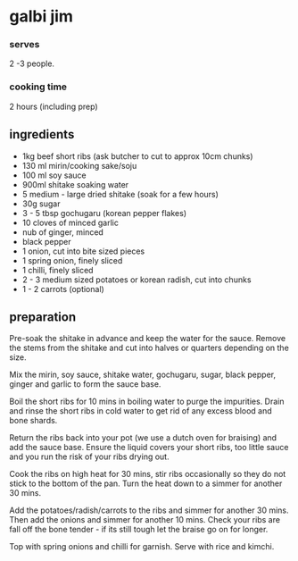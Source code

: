 # galbi jim

### serves 
2 -3 people.

### cooking time 
2 hours (including prep)

## ingredients

  - 1kg beef short ribs (ask butcher to cut to approx 10cm chunks)
  - 130 ml mirin/cooking sake/soju
  - 100 ml soy sauce
  - 900ml shitake soaking water
  - 5 medium - large dried shitake (soak for a few hours)
  - 30g sugar
  - 3 - 5 tbsp gochugaru (korean pepper flakes)
  - 10 cloves of minced garlic
  - nub of ginger, minced
  - black pepper
  - 1 onion, cut into bite sized pieces
  - 1 spring onion, finely sliced 
  - 1 chilli, finely sliced
  - 2 - 3 medium sized potatoes or korean radish, cut into chunks
  - 1 - 2 carrots (optional)
  

## preparation

Pre-soak the shitake in advance and keep the water for the sauce. Remove the stems from the shitake and cut into halves or quarters depending on the size.

Mix the mirin, soy sauce, shitake water, gochugaru, sugar, black pepper, ginger and garlic to form the sauce base.

Boil the short ribs for 10 mins in boiling water to purge the impurities. Drain and rinse the short ribs in cold water to get rid of any excess blood and bone shards.

Return the ribs back into your pot (we use a dutch oven for braising) and add the sauce base. Ensure the liquid covers your short ribs, too little sauce and you run the risk of your ribs drying out.

Cook the ribs on high heat for 30 mins, stir ribs occasionally so they do not stick to the bottom of the pan. Turn the heat down to a simmer for another 30 mins.

Add the potatoes/radish/carrots to the ribs and simmer for another 30 mins. Then add the onions and simmer for another 10 mins. Check your ribs are fall off the bone tender - if its still tough let the braise go on for longer.

Top with spring onions and chilli for garnish. Serve with rice and kimchi.